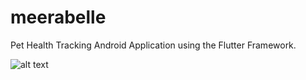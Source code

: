 # meerabelle

Pet Health Tracking Android Application using the Flutter Framework.


![alt text](https://github.com/jklamphere/Meerabelle/blob/main/Final%Poster.jpg?raw=true)
